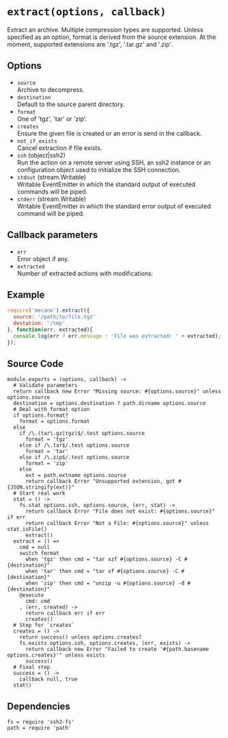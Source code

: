 
# `extract(options, callback)`

Extract an archive. Multiple compression types are supported. Unless
specified as an option, format is derived from the source extension. At the
moment, supported extensions are '.tgz', '.tar.gz' and '.zip'.

## Options

*   `source`   
    Archive to decompress.   
*   `destination`   
    Default to the source parent directory.   
*   `format`   
    One of 'tgz', 'tar' or 'zip'.
*   `creates`   
    Ensure the given file is created or an error is send in the callback.   
*   `not_if_exists`   
    Cancel extraction if file exists.   
*   `ssh` (object|ssh2)   
    Run the action on a remote server using SSH, an ssh2 instance or an
    configuration object used to initialize the SSH connection.   
*   `stdout` (stream.Writable)   
    Writable EventEmitter in which the standard output of executed commands will
    be piped.   
*   `stderr` (stream.Writable)   
    Writable EventEmitter in which the standard error output of executed command
    will be piped.   

## Callback parameters

*   `err`   
    Error object if any.   
*   `extracted`   
    Number of extracted actions with modifications.   

## Example

```javascript
require('mecano').extract({
  source: '/path/to/file.tgz'
  destation: '/tmp'
}, function(err, extracted){
  console.log(err ? err.message : 'File was extracted: ' + extracted);
});
```

## Source Code

    module.exports = (options, callback) ->
      # Validate parameters
      return callback new Error "Missing source: #{options.source}" unless options.source
      destination = options.destination ? path.dirname options.source
      # Deal with format option
      if options.format?
        format = options.format
      else
        if /\.(tar\.gz|tgz)$/.test options.source
          format = 'tgz'
        else if /\.tar$/.test options.source
          format = 'tar'
        else if /\.zip$/.test options.source
          format = 'zip'
        else
          ext = path.extname options.source
          return callback Error "Unsupported extension, got #{JSON.stringify(ext)}"
      # Start real work
      stat = () ->
        fs.stat options.ssh, options.source, (err, stat) ->
          return callback Error "File does not exist: #{options.source}" if err
          return callback Error "Not a File: #{options.source}" unless stat.isFile()
          extract()
      extract = () =>
        cmd = null
        switch format
          when 'tgz' then cmd = "tar xzf #{options.source} -C #{destination}"
          when 'tar' then cmd = "tar xf #{options.source} -C #{destination}"
          when 'zip' then cmd = "unzip -u #{options.source} -d #{destination}"
        @execute
          cmd: cmd
        , (err, created) ->
          return callback err if err
          creates()
      # Step for `creates`
      creates = () ->
        return success() unless options.creates?
        fs.exists options.ssh, options.creates, (err, exists) ->
          return callback new Error "Failed to create '#{path.basename options.creates}'" unless exists
          success()
      # Final step
      success = () ->
        callback null, true
      stat()

## Dependencies

    fs = require 'ssh2-fs'
    path = require 'path'








